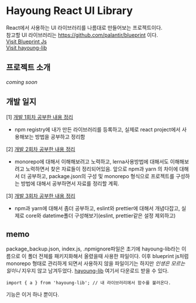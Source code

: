 # Hayoung React UI Library
React에서 사용하는 UI 라이브러리를 나름대로 만들어보는 프로젝트이다. <br/>
참고할 UI 라이브러리는 https://github.com/palantir/blueprint 이다.<br/>
[Visit Blueprint Js](https://blueprintjs.com/) <br/>
[Visit hayoung-lib](https://www.npmjs.com/package/hayoung-lib)

## 프로젝트 소개
_coming soon_


## 개발 일지
[1] [개발 1회차 공부한 내용 정리](./diary/DAY1.md) 
- npm registry에 내가 만든 라이브러리를 등록하고, 실제로 react project에서 사용해보는 방법을 공부하고 정리함

[2] [개발 2회차 공부한 내용 정리](./diary/DAY2.md) 
- monorepo에 대해서 이해해보려고 노력하고, lerna사용방법에 대해서도 이해해보려고 노력하면서 찾은 자료들이 정리되어있음. 앞으로 npm과 yarn 의 차이에 대해서 더 공부하고, package.json의 구성 및 monorepo 형식으로 프로젝트를 구성하는 방법에 대해서 공부하면서 자료를 정리할 계획. 

[3] [개발 3회차 공부한 내용 정리](./diary/DAY3.md) 
- npm과 yarn에 대해서 좀더 공부하고, eslint와 prettier에 대해서 개념다잡고, 실제로 core와 datetime폴더 구성해보기(eslint, prettier같은 설정 제외하고)

## memo
package_backup.json, index.js, .npmignore파일은 초기에 hayoung-lib라는 이름으로 이 폴더 전체를 패키지화해서 올렸을때 사용한 파일이다. 이후 blueprint js처럼 monorepo 형태로 관리하게 되면서 사용하지 않을 파일이기는 하지만 _인생은 모르는 일이니_ 지우지 않고 남겨두었다.
[hayoung-lib](https://www.npmjs.com/package/hayoung-lib) 여기서 다운로드 받을 수 있다. 

`import { a } from 'hayoung-lib'; // 내 라이브러리에서 함수를 불러온다.` 

기능은 이거 하나 뿐이다. 














